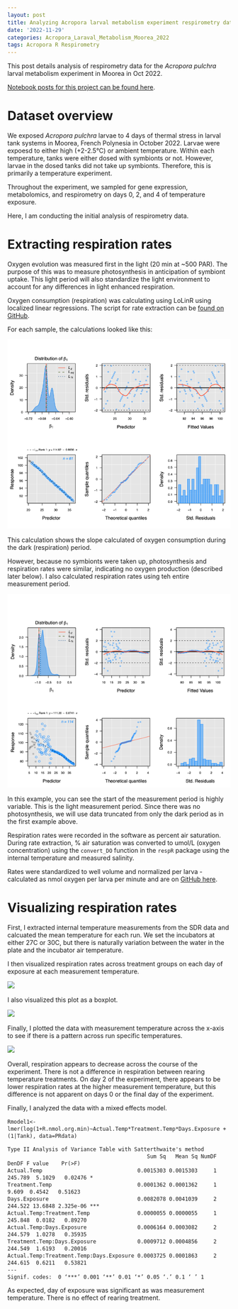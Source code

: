 ```yaml
---
layout: post
title: Analyzing Acropora larval metabolism experiment respirometry data
date: '2022-11-29'
categories: Acropora_Laraval_Metabolism_Moorea_2022
tags: Acropora R Respirometry
---
```

This post details analysis of respirometry data for the *Acropora pulchra* larval metabolism experiment in Moorea in Oct 2022.  

[Notebook posts for this project can be found here](https://ahuffmyer.github.io/ASH_Putnam_Lab_Notebook/Moorea-2022-Coral-Spawning-and-Field-Expedition-Daily-Entry/).  

# Dataset overview  

We exposed *Acropora pulchra* larvae to 4 days of thermal stress in larval tank systems in Moorea, French Polynesia in October 2022. Larvae were expoesd to either high (+2-2.5°C) or ambient temperature. Within each temperature, tanks were either dosed with symbionts or not. However, larvae in the dosed tanks did not take up symbionts. Therefore, this is primarily a temperature experiment. 

Throughout the experiment, we sampled for gene expression, metabolomics, and respirometry on days 0, 2, and 4 of temperature exposure.  

Here, I am conducting the initial analysis of respirometry data.  

# Extracting respiration rates   

Oxygen evolution was measured first in the light (20 min at ~500 PAR). The purpose of this was to measure photosynthesis in anticipation of symbiont uptake. This light period will also standardize the light environment to account for any differences in light enhanced respiration.  

Oxygen consumption (respiration) was calculating using LoLinR using localized linear regressions. The script for rate extraction can be [found on GitHub](https://github.com/AHuffmyer/acropora_larval_metabolism/blob/main/scripts/Respirometry_Extraction.Rmd).  

For each sample, the calculations looked like this:  

![](https://raw.githubusercontent.com/AHuffmyer/ASH_Putnam_Lab_Notebook/master/images/NotebookImages/respiration/respiration_rates_dark.png)  

This calculation shows the slope calculated of oxygen consumption during the dark (respiration) period.  

However, because no symbionts were taken up, photosynthesis and respiration rates were similar, indicating no oxygen production (described later below). I also calculated respiration rates using teh entire measurement period.  

![](https://raw.githubusercontent.com/AHuffmyer/ASH_Putnam_Lab_Notebook/master/images/NotebookImages/respiration/respiration_rates_all.png)

In this example, you can see the start of the measurement period is highly variable. This is the light measurement period. Since there was no photosynthesis, we will use data truncated from only the dark period as in the first example above. 

Respiration rates were recorded in the software as percent air saturation. During rate extraction, % air saturation was converted to umol/L (oxygen concentration) using the `convert_DO` function in the `respR` package using the internal temperature and measured salinity.  

Rates were standardized to well volume and normalized per larva - calculated as nmol oxygen per larva per minute and are on [GitHub here](https://github.com/AHuffmyer/acropora_larval_metabolism/blob/main/output/respirometry/oxygen_P_R_calc.csv).  

# Visualizing respiration rates  

First, I extracted internal temperature measurements from the SDR data and calcuated the mean temperature for each run. We set the incubators at either 27C or 30C, but there is naturally variation between the water in the plate and the incubator air temperature.  

I then visualized respiration rates across treatment groups on each day of exposure at each measurement temperature.  

![](https://raw.githubusercontent.com/AHuffmyer/acropora_larval_metabolism/main/figures/respirometry/resp_treatment.png)  

I also visualized this plot as a boxplot.  

![](https://raw.githubusercontent.com/AHuffmyer/acropora_larval_metabolism/main/figures/respirometry/resp_boxplot.png)  

Finally, I plotted the data with measurement temperature across the x-axis to see if there is a pattern across run specific temperatures.  

![](https://raw.githubusercontent.com/AHuffmyer/acropora_larval_metabolism/main/figures/respirometry/resp_run_temperature.png)  

Overall, respiration appears to decrease across the course of the experiment. There is not a difference in respiration between rearing temperature treatments. On day 2 of the experiment, there appears to be lower respiration rates at the higher measurement temperature, but this difference is not apparent on days 0 or the final day of the experiment. 

Finally, I analyzed the data with a mixed effects model. 

```
Rmodel1<-lmer(log(1+R.nmol.org.min)~Actual.Temp*Treatment.Temp*Days.Exposure + (1|Tank), data=PRdata)
```

```
Type II Analysis of Variance Table with Satterthwaite's method
                                            Sum Sq   Mean Sq NumDF   DenDF F value    Pr(>F)    
Actual.Temp                              0.0015303 0.0015303     1 245.789  5.1029   0.02476 *  
Treatment.Temp                           0.0001362 0.0001362     1   9.609  0.4542   0.51623    
Days.Exposure                            0.0082078 0.0041039     2 244.522 13.6848 2.325e-06 ***
Actual.Temp:Treatment.Temp               0.0000055 0.0000055     1 245.848  0.0182   0.89270    
Actual.Temp:Days.Exposure                0.0006164 0.0003082     2 244.579  1.0278   0.35935    
Treatment.Temp:Days.Exposure             0.0009712 0.0004856     2 244.549  1.6193   0.20016    
Actual.Temp:Treatment.Temp:Days.Exposure 0.0003725 0.0001863     2 244.615  0.6211   0.53821    
---
Signif. codes:  0 ‘***’ 0.001 ‘**’ 0.01 ‘*’ 0.05 ‘.’ 0.1 ‘ ’ 1
```

As expected, day of exposure was significant as was measurement temperature. There is no effect of rearing treatment.  

 

